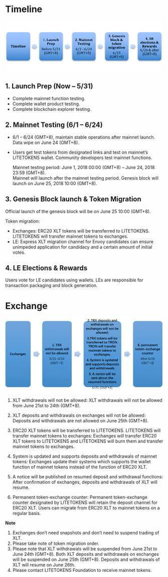 # Timeline

![](https://raw.githubusercontent.com/litetokens/Documentation/master/images/Guidance_After_LITETOKENS_Mainnet_Launch/Timeline.png)

## 1. Launch Prep (Now – 5/31)

+ Complete mainnet function testing.
+ Complete wallet product testing.
+ Complete blockchain explorer testing.

## 2. Mainnet Testing (6/1 – 6/24)

+ 6/1 – 6/24 (GMT+8), maintain stable operations after mainnet launch. Data wipe on June 24 (GMT+8).
+ Users get test tokens from designated links and test on mainnet’s LITETOKENS wallet. Community developers test mainnet functions.

    Mainnet testing period: June 1, 2018 00:00 (GMT+8) – June 24, 2018 23:59 (GMT+8).  
    Mainnet will launch after the mainnet testing period. Genesis block will launch on June 25, 2018 10:00 (GMT+8).

## 3. Genesis Block launch & Token Migration

Official launch of the genesis block will be on June 25 10:00 (GMT+8).  

Token migration:
+ Exchanges: ERC20 XLT tokens will be transferred to LITETOKENS. LITETOKENS will transfer mainnet tokens to exchanges.
+ LE: Express XLT migration channel for Envoy candidates can ensure unimpeded application for candidacy and a certain amount of initial votes.

## 4. LE Elections & Rewards

Users vote for LE candidates using wallets. LEs are responsible for transaction packaging and block generation.

# Exchange

![](https://raw.githubusercontent.com/litetokens/Documentation/master/images/Guidance_After_LITETOKENS_Mainnet_Launch/Guidance_for_exchange.png)

1.	XLT withdrawals will not be allowed:
XLT withdrawals will not be allowed from June 21st to 24th (GMT+8). 

2.	XLT deposits and withdrawals on exchanges will not be allowed:
Deposits and withdrawals are not allowed on June 25th (GMT+8). 

3.	ERC20 XLT tokens will be transferred to LITETOKENS. LITETOKENS will transfer mainnet tokens to exchanges:
Exchanges will transfer ERC20 XLT tokens to LITETOKENS and LITETOKENS will burn them and transfer mainnet tokens to exchanges. 

4.	System is updated and supports deposits and withdrawals of mainnet tokens:
Exchanges update their systems which supports the wallet function of mainnet tokens instead of the function of ERC20 XLT. 

5.	A notice will be published on resumed deposit and withdrawal functions:
After confirmation of exchanges, deposits and withdrawals of XLT will resume. 

6.	Permanent token-exchange counter: 
Permanent token-exchange counter designated by LITETOKENS will retain the deposit channel for ERC20 XLT. Users can migrate from ERC20 XLT to mainnet tokens on a regular basis. 

**Note** 
1. Exchanges don’t need snapshots and don’t need to suspend trading of XLT.
2. Please take note of token migration order. 
3. Please note that XLT withdrawals will be suspended from June 21st to June 24th (GMT+8). Both XLT deposits and withdrawals on exchanges will be suspended on June 25th (GMT+8). Deposits and withdrawals of XLT will resume on June 26th. 
4. Please contact LITETOKENS Foundation to receive mainnet tokens. 

